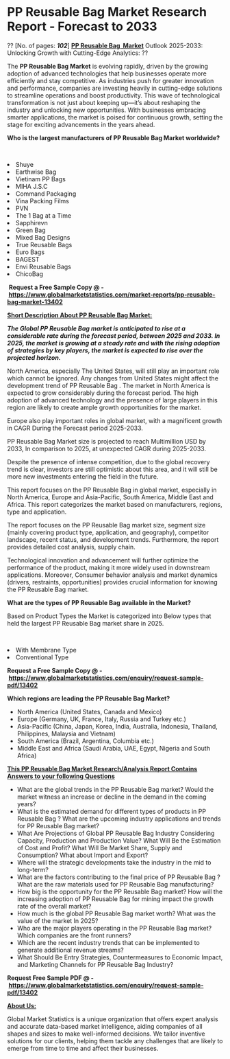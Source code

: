 <H1>PP Reusable Bag Market Research Report - Forecast to 2033</H1><p>?? [No. of pages:&nbsp;<strong><em>102</em></strong>]&nbsp;<strong><a href="https://www.globalmarketstatistics.com/market-reports/pp-reusable-bag-market-13402">PP Reusable Bag &nbsp;Market</a></strong>&nbsp;Outlook 2025-2033: Unlocking Growth with Cutting-Edge Analytics: ??</p><p>The <strong>PP Reusable Bag Market</strong> is evolving rapidly, driven by the growing adoption of advanced technologies that help businesses operate more efficiently and stay competitive. As industries push for greater innovation and performance, companies are investing heavily in cutting-edge solutions to streamline operations and boost productivity. This wave of technological transformation is not just about keeping up&mdash;it&rsquo;s about reshaping the industry and unlocking new opportunities. With businesses embracing smarter applications, the market is poised for continuous growth, setting the stage for exciting advancements in the years ahead.</p><p><strong>Who is the largest manufacturers of PP Reusable Bag Market worldwide?</strong></p><p>&nbsp;<li>Shuye<li> Earthwise Bag<li> Vietinam PP Bags<li> MIHA J.S.C<li> Command Packaging<li> Vina Packing Films<li> PVN<li> The 1 Bag at a Time<li> Sapphirevn<li> Green Bag<li> Mixed Bag Designs<li> True Reusable Bags<li> Euro Bags<li> BAGEST<li> Envi Reusable Bags<li> ChicoBag</p><p>&nbsp;<strong>Request a Free Sample Copy @ -&nbsp;<a href="https://www.globalmarketstatistics.com/market-reports/pp-reusable-bag-market-13402">https://www.globalmarketstatistics.com/market-reports/pp-reusable-bag-market-13402</a></strong></p><p><strong><u>Short Description About PP Reusable Bag Market:</u></strong></p><p><strong><em>The Global PP Reusable Bag market is anticipated to rise at a considerable rate during the forecast period, between 2025 and 2033. In 2025, the market is growing at a steady rate and with the rising adoption of strategies by key players, the market is expected to rise over the projected horizon.</em></strong></p><p>North America, especially The United States, will still play an important role which cannot be ignored. Any changes from United States might affect the development trend of PP Reusable Bag . The market in North America is expected to grow considerably during the forecast period. The high adoption of advanced technology and the presence of large players in this region are likely to create ample growth opportunities for the market.</p><p>Europe also play important roles in global market, with a magnificent growth in CAGR During the Forecast period 2025-2033.</p><p>PP Reusable Bag Market size is projected to reach Multimillion USD by 2033, In comparison to 2025, at unexpected CAGR during 2025-2033.</p><p>Despite the presence of intense competition, due to the global recovery trend is clear, investors are still optimistic about this area, and it will still be more new investments entering the field in the future.</p><p>This report focuses on the PP Reusable Bag in global market, especially in North America, Europe and Asia-Pacific, South America, Middle East and Africa. This report categorizes the market based on manufacturers, regions, type and application.</p><p>The report focuses on the PP Reusable Bag market size, segment size (mainly covering product type, application, and geography), competitor landscape, recent status, and development trends. Furthermore, the report provides detailed cost analysis, supply chain.</p><p>Technological innovation and advancement will further optimize the performance of the product, making it more widely used in downstream applications. Moreover, Consumer behavior analysis and market dynamics (drivers, restraints, opportunities) provides crucial information for knowing the PP Reusable Bag market.</p><p><strong>What are the types of PP Reusable Bag available in the Market?</strong></p><p>Based on Product Types the Market is categorized into Below types that held the largest PP Reusable Bag market share in 2025.</p><p>&nbsp;<li>With Membrane Type<li> Conventional Type&nbsp;</p><p><strong>Request a Free Sample Copy @ -&nbsp;<a href="https://www.globalmarketstatistics.com/enquiry/request-sample-pdf/13402">https://www.globalmarketstatistics.com/enquiry/request-sample-pdf/13402</a></strong></p><p><strong>Which regions are leading the PP Reusable Bag Market?</strong></p><ul><li>North America (United States, Canada and Mexico)</li><li>Europe (Germany, UK, France, Italy, Russia and Turkey etc.)</li><li>Asia-Pacific (China, Japan, Korea, India, Australia, Indonesia, Thailand, Philippines, Malaysia and Vietnam)</li><li>South America (Brazil, Argentina, Columbia etc.)</li><li>Middle East and Africa (Saudi Arabia, UAE, Egypt, Nigeria and South Africa)</li></ul><p><strong><u>This PP Reusable Bag Market Research/Analysis Report Contains Answers to your following Questions</u></strong></p><ul><li>What are the global trends in the PP Reusable Bag market? Would the market witness an increase or decline in the demand in the coming years?</li><li>What is the estimated demand for different types of products in PP Reusable Bag ? What are the upcoming industry applications and trends for PP Reusable Bag market?</li><li>What Are Projections of Global PP Reusable Bag Industry Considering Capacity, Production and Production Value? What Will Be the Estimation of Cost and Profit? What Will Be Market Share, Supply and Consumption? What about Import and Export?</li><li>Where will the strategic developments take the industry in the mid to long-term?</li><li>What are the factors contributing to the final price of PP Reusable Bag ? What are the raw materials used for PP Reusable Bag manufacturing?</li><li>How big is the opportunity for the PP Reusable Bag market? How will the increasing adoption of PP Reusable Bag for mining impact the growth rate of the overall market?</li><li>How much is the global PP Reusable Bag market worth? What was the value of the market In 2025?</li><li>Who are the major players operating in the PP Reusable Bag market? Which companies are the front runners?</li><li>Which are the recent industry trends that can be implemented to generate additional revenue streams?</li><li>What Should Be Entry Strategies, Countermeasures to Economic Impact, and Marketing Channels for PP Reusable Bag Industry?</li></ul><p><strong>Request Free Sample PDF @ -&nbsp;<a href="https://www.globalmarketstatistics.com/enquiry/request-sample-pdf/13402">https://www.globalmarketstatistics.com/enquiry/request-sample-pdf/13402</a></strong></p><p><strong><u>About Us:</u></strong></p><p>Global Market Statistics&nbsp;is a unique organization that offers expert analysis and accurate data-based market intelligence, aiding companies of all shapes and sizes to make well-informed decisions. We tailor inventive solutions for our clients, helping them tackle any challenges that are likely to emerge from time to time and affect their businesses.</p>
